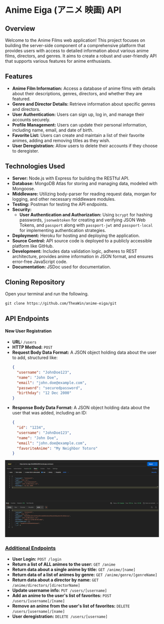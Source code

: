 # Anime Eiga (<span class="jp">アニメ 映画</span>) API

## Overview

Welcome to the Anime Films web application! This project focuses on building the server-side component of a comprehensive platform that provides users with access to detailed information about various anime films, directors, and genres. It aims to create a robust and user-friendly API that supports various features for anime enthusiasts.

## Features

- **Anime Film Information:** Access a database of anime films with details about their descriptions, genres, directors, and whether they are featured.
- **Genre and Director Details:** Retrieve information about specific genres and directors.
- **User Authentication:** Users can sign up, log in, and manage their accounts securely.
- **Profile Management:** Users can update their personal information, including name, email, and date of birth.
- **Favorite List:** Users can create and maintain a list of their favorite animes, adding and removing titles as they wish.
- **User Deregistration:** Allow users to delete their accounts if they choose to deregister.

## Technologies Used

- **Server:** Node.js with Express for building the RESTful API.
- **Database:** MongoDB Atlas for storing and managing data, modeled with Mongoose.
- **Middleware:** Utilizing body-parser for reading request data, morgan for logging, and other necessary middleware modules.
- **Testing:** Postman for testing the API endpoints.
- **Security:** 
  - **User Authentication and Authorization:** Using `bcrypt` for hashing passwords, `jsonwebtoken` for creating and verifying JSON Web Tokens, and `passport` along with `passport-jwt` and `passport-local` for implementing authentication strategies.
- **Deployment:** Heroku for hosting and deploying the application.
- **Source Control:** API source code is deployed to a publicly accessible platform like GitHub.
- **Development:** Includes data validation logic, adheres to REST architecture, provides anime information in JSON format, and ensures error-free JavaScript code.
- **Documentation:** JSDoc used for documentation.

## Cloning Repository
Open your terminal and run the following.
```
git clone https://github.com/TheaWin/anime-eiga/git
```

## API Endpoints

#### New User Registration
- **URL:** `/users`
- **HTTP Method:** `POST`
- **Request Body Data Format:** A JSON object holding data about the user to add, structured like:
    ```json
    {
      "username": "JohnDoe123",
      "name": "John Doe",
      "email": "john.doe@example.com",
      "password": "securedpassword",
      "birthday": "12 Dec 2000"
    }
    ```
- **Response Body Data Format:** A JSON object holding data about the user that was added, including an ID:
    ```json
    {
      "id": "1234",
      "username": "JohnDoe123",
      "name": "John Doe",
      "email": "john.doe@example.com",
      "favoriteAnime": "My Neighbor Totoro"
    }
    ```

![New User Response](images/new-user-response.png)

### [Additional Endpoints](https://anime-eiga-84a0980bd564.herokuapp.com/documentation.html)
- **User Login:** `POST /login`
- **Return a list of ALL animes to the user:** `GET /anime`
- **Return data about a single anime by title:** `GET /anime/[name]`
- **Return data of a list of animes by genre:** `GET /anime/genre/[genreName]`
- **Return data about a director by name:** `GET /anime/directors/[directorName]`
- **Update username info:** `PUT /users/[username]`
- **Add an anime to the user's list of favorites:** `POST /users/[username]/[name]`
- **Remove an anime from the user's list of favorites:** `DELETE /users/[username]/[name]`
- **User deregistration:** `DELETE /users/[username]`
